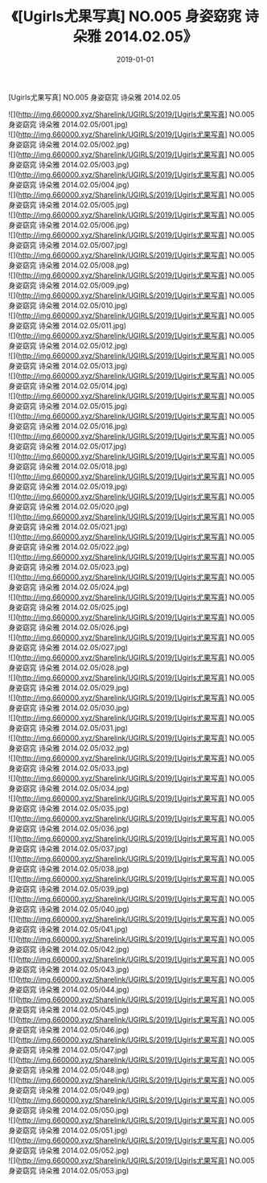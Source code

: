 ﻿---
layout: post
title:  《[Ugirls尤果写真] NO.005 身姿窈窕 诗朵雅 2014.02.05》
date:   2019-01-01
img: http://img.660000.xyz/Sharelink/UGIRLS/2019/[Ugirls尤果写真] NO.005 身姿窈窕 诗朵雅 2014.02.05/000.jpg
categories: [美女, 清纯, 唯美]
---

[Ugirls尤果写真] NO.005 身姿窈窕 诗朵雅 2014.02.05

 ![](http://img.660000.xyz/Sharelink/UGIRLS/2019/[Ugirls尤果写真] NO.005 身姿窈窕 诗朵雅 2014.02.05/001.jpg) <br>![](http://img.660000.xyz/Sharelink/UGIRLS/2019/[Ugirls尤果写真] NO.005 身姿窈窕 诗朵雅 2014.02.05/002.jpg) <br>![](http://img.660000.xyz/Sharelink/UGIRLS/2019/[Ugirls尤果写真] NO.005 身姿窈窕 诗朵雅 2014.02.05/003.jpg) <br>![](http://img.660000.xyz/Sharelink/UGIRLS/2019/[Ugirls尤果写真] NO.005 身姿窈窕 诗朵雅 2014.02.05/004.jpg) <br>![](http://img.660000.xyz/Sharelink/UGIRLS/2019/[Ugirls尤果写真] NO.005 身姿窈窕 诗朵雅 2014.02.05/005.jpg) <br>![](http://img.660000.xyz/Sharelink/UGIRLS/2019/[Ugirls尤果写真] NO.005 身姿窈窕 诗朵雅 2014.02.05/006.jpg) <br>![](http://img.660000.xyz/Sharelink/UGIRLS/2019/[Ugirls尤果写真] NO.005 身姿窈窕 诗朵雅 2014.02.05/007.jpg) <br>![](http://img.660000.xyz/Sharelink/UGIRLS/2019/[Ugirls尤果写真] NO.005 身姿窈窕 诗朵雅 2014.02.05/008.jpg) <br>![](http://img.660000.xyz/Sharelink/UGIRLS/2019/[Ugirls尤果写真] NO.005 身姿窈窕 诗朵雅 2014.02.05/009.jpg) <br>![](http://img.660000.xyz/Sharelink/UGIRLS/2019/[Ugirls尤果写真] NO.005 身姿窈窕 诗朵雅 2014.02.05/010.jpg) <br>![](http://img.660000.xyz/Sharelink/UGIRLS/2019/[Ugirls尤果写真] NO.005 身姿窈窕 诗朵雅 2014.02.05/011.jpg) <br>![](http://img.660000.xyz/Sharelink/UGIRLS/2019/[Ugirls尤果写真] NO.005 身姿窈窕 诗朵雅 2014.02.05/012.jpg) <br>![](http://img.660000.xyz/Sharelink/UGIRLS/2019/[Ugirls尤果写真] NO.005 身姿窈窕 诗朵雅 2014.02.05/013.jpg) <br>![](http://img.660000.xyz/Sharelink/UGIRLS/2019/[Ugirls尤果写真] NO.005 身姿窈窕 诗朵雅 2014.02.05/014.jpg) <br>![](http://img.660000.xyz/Sharelink/UGIRLS/2019/[Ugirls尤果写真] NO.005 身姿窈窕 诗朵雅 2014.02.05/015.jpg) <br>![](http://img.660000.xyz/Sharelink/UGIRLS/2019/[Ugirls尤果写真] NO.005 身姿窈窕 诗朵雅 2014.02.05/016.jpg) <br>![](http://img.660000.xyz/Sharelink/UGIRLS/2019/[Ugirls尤果写真] NO.005 身姿窈窕 诗朵雅 2014.02.05/017.jpg) <br>![](http://img.660000.xyz/Sharelink/UGIRLS/2019/[Ugirls尤果写真] NO.005 身姿窈窕 诗朵雅 2014.02.05/018.jpg) <br>![](http://img.660000.xyz/Sharelink/UGIRLS/2019/[Ugirls尤果写真] NO.005 身姿窈窕 诗朵雅 2014.02.05/019.jpg) <br>![](http://img.660000.xyz/Sharelink/UGIRLS/2019/[Ugirls尤果写真] NO.005 身姿窈窕 诗朵雅 2014.02.05/020.jpg) <br>![](http://img.660000.xyz/Sharelink/UGIRLS/2019/[Ugirls尤果写真] NO.005 身姿窈窕 诗朵雅 2014.02.05/021.jpg) <br>![](http://img.660000.xyz/Sharelink/UGIRLS/2019/[Ugirls尤果写真] NO.005 身姿窈窕 诗朵雅 2014.02.05/022.jpg) <br>![](http://img.660000.xyz/Sharelink/UGIRLS/2019/[Ugirls尤果写真] NO.005 身姿窈窕 诗朵雅 2014.02.05/023.jpg) <br>![](http://img.660000.xyz/Sharelink/UGIRLS/2019/[Ugirls尤果写真] NO.005 身姿窈窕 诗朵雅 2014.02.05/024.jpg) <br>![](http://img.660000.xyz/Sharelink/UGIRLS/2019/[Ugirls尤果写真] NO.005 身姿窈窕 诗朵雅 2014.02.05/025.jpg) <br>![](http://img.660000.xyz/Sharelink/UGIRLS/2019/[Ugirls尤果写真] NO.005 身姿窈窕 诗朵雅 2014.02.05/026.jpg) <br>![](http://img.660000.xyz/Sharelink/UGIRLS/2019/[Ugirls尤果写真] NO.005 身姿窈窕 诗朵雅 2014.02.05/027.jpg) <br>![](http://img.660000.xyz/Sharelink/UGIRLS/2019/[Ugirls尤果写真] NO.005 身姿窈窕 诗朵雅 2014.02.05/028.jpg) <br>![](http://img.660000.xyz/Sharelink/UGIRLS/2019/[Ugirls尤果写真] NO.005 身姿窈窕 诗朵雅 2014.02.05/029.jpg) <br>![](http://img.660000.xyz/Sharelink/UGIRLS/2019/[Ugirls尤果写真] NO.005 身姿窈窕 诗朵雅 2014.02.05/030.jpg) <br>![](http://img.660000.xyz/Sharelink/UGIRLS/2019/[Ugirls尤果写真] NO.005 身姿窈窕 诗朵雅 2014.02.05/031.jpg) <br>![](http://img.660000.xyz/Sharelink/UGIRLS/2019/[Ugirls尤果写真] NO.005 身姿窈窕 诗朵雅 2014.02.05/032.jpg) <br>![](http://img.660000.xyz/Sharelink/UGIRLS/2019/[Ugirls尤果写真] NO.005 身姿窈窕 诗朵雅 2014.02.05/033.jpg) <br>![](http://img.660000.xyz/Sharelink/UGIRLS/2019/[Ugirls尤果写真] NO.005 身姿窈窕 诗朵雅 2014.02.05/034.jpg) <br>![](http://img.660000.xyz/Sharelink/UGIRLS/2019/[Ugirls尤果写真] NO.005 身姿窈窕 诗朵雅 2014.02.05/035.jpg) <br>![](http://img.660000.xyz/Sharelink/UGIRLS/2019/[Ugirls尤果写真] NO.005 身姿窈窕 诗朵雅 2014.02.05/036.jpg) <br>![](http://img.660000.xyz/Sharelink/UGIRLS/2019/[Ugirls尤果写真] NO.005 身姿窈窕 诗朵雅 2014.02.05/037.jpg) <br>![](http://img.660000.xyz/Sharelink/UGIRLS/2019/[Ugirls尤果写真] NO.005 身姿窈窕 诗朵雅 2014.02.05/038.jpg) <br>![](http://img.660000.xyz/Sharelink/UGIRLS/2019/[Ugirls尤果写真] NO.005 身姿窈窕 诗朵雅 2014.02.05/039.jpg) <br>![](http://img.660000.xyz/Sharelink/UGIRLS/2019/[Ugirls尤果写真] NO.005 身姿窈窕 诗朵雅 2014.02.05/040.jpg) <br>![](http://img.660000.xyz/Sharelink/UGIRLS/2019/[Ugirls尤果写真] NO.005 身姿窈窕 诗朵雅 2014.02.05/041.jpg) <br>![](http://img.660000.xyz/Sharelink/UGIRLS/2019/[Ugirls尤果写真] NO.005 身姿窈窕 诗朵雅 2014.02.05/042.jpg) <br>![](http://img.660000.xyz/Sharelink/UGIRLS/2019/[Ugirls尤果写真] NO.005 身姿窈窕 诗朵雅 2014.02.05/043.jpg) <br>![](http://img.660000.xyz/Sharelink/UGIRLS/2019/[Ugirls尤果写真] NO.005 身姿窈窕 诗朵雅 2014.02.05/044.jpg) <br>![](http://img.660000.xyz/Sharelink/UGIRLS/2019/[Ugirls尤果写真] NO.005 身姿窈窕 诗朵雅 2014.02.05/045.jpg) <br>![](http://img.660000.xyz/Sharelink/UGIRLS/2019/[Ugirls尤果写真] NO.005 身姿窈窕 诗朵雅 2014.02.05/046.jpg) <br>![](http://img.660000.xyz/Sharelink/UGIRLS/2019/[Ugirls尤果写真] NO.005 身姿窈窕 诗朵雅 2014.02.05/047.jpg) <br>![](http://img.660000.xyz/Sharelink/UGIRLS/2019/[Ugirls尤果写真] NO.005 身姿窈窕 诗朵雅 2014.02.05/048.jpg) <br>![](http://img.660000.xyz/Sharelink/UGIRLS/2019/[Ugirls尤果写真] NO.005 身姿窈窕 诗朵雅 2014.02.05/049.jpg) <br>![](http://img.660000.xyz/Sharelink/UGIRLS/2019/[Ugirls尤果写真] NO.005 身姿窈窕 诗朵雅 2014.02.05/050.jpg) <br>![](http://img.660000.xyz/Sharelink/UGIRLS/2019/[Ugirls尤果写真] NO.005 身姿窈窕 诗朵雅 2014.02.05/051.jpg) <br>![](http://img.660000.xyz/Sharelink/UGIRLS/2019/[Ugirls尤果写真] NO.005 身姿窈窕 诗朵雅 2014.02.05/052.jpg) <br>![](http://img.660000.xyz/Sharelink/UGIRLS/2019/[Ugirls尤果写真] NO.005 身姿窈窕 诗朵雅 2014.02.05/053.jpg) <br>